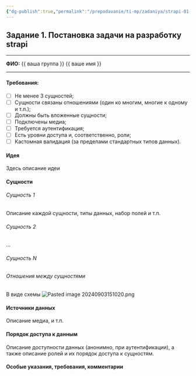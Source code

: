 ```yaml
---
{"dg-publish":true,"permalink":"/prepodavanie/ti-mp/zadaniya/strapi-01-template/","tags":["gardenEntry"]}
---
```



## Задание 1. Постановка задачи на разработку strapi
---
**ФИО:** {{ ваша группа }} {{ ваше имя }}

---

#### Требования: 
- [ ] Не менее 3 сущностей;
- [ ] Сущности связаны отношениями (один ко многим, многие к одному и т.п.);
- [ ] Должны быть вложенные сущности;
- [ ] Подключены медиа;
- [ ] Требуется аутентификация;
- [ ] Есть уровни доступа и, соответственно, роли;
- [ ] Кастомная валидация (за пределами стандартных типов данных).

#### Идея
Здесь описание идеи

#### Сущности

###### Сущность 1
Описание каждой сущности, типы данных, набор полей и т.п.
###### Сущность 2

...
###### Сущность N

###### Отношения между сущностями

В виде схемы
![Pasted image 20240903151020.png](/img/user/%D0%9F%D1%80%D0%B5%D0%BF%D0%BE%D0%B4%D0%B0%D0%B2%D0%B0%D0%BD%D0%B8%D0%B5/%D0%A2%D0%B8%D0%9C%D0%9F/%D0%97%D0%B0%D0%B4%D0%B0%D0%BD%D0%B8%D1%8F/attachments/Pasted%20image%2020240903151020.png)

#### Источники данных

Описание медиа, и т.п.

#### Порядок доступа к данным

Описание доступности данных (анонимно, при аутентификации), а также описание ролей и их порядок доступа к сущностям.

#### Особые указания, требования, комментарии
